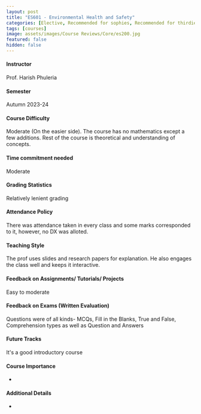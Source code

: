 ```yaml
---
layout: post
title: "ES601 - Environmental Health and Safety"
categories: [Elective, Recommended for sophies, Recommended for thirdies, Environment And Policy]
tags: [courses]
image: assets/images/Course Reviews/Core/es200.jpg
featured: false
hidden: false
---
```


#### Instructor
Prof. Harish Phuleria

#### Semester
Autumn 2023-24

#### Course Difficulty
Moderate (On the easier side). The course has no mathematics except a few additions. Rest of the course is theoretical and understanding of concepts. 

#### Time commitment needed
Moderate

#### Grading Statistics
Relatively lenient grading

#### Attendance Policy
There was attendance taken in every class and some marks corresponded to it, however, no DX was alloted.

#### Teaching Style
The prof uses slides and research papers for explanation. He also engages the class well and keeps it interactive.

#### Feedback on Assignments/ Tutorials/ Projects
Easy to moderate

#### Feedback on Exams (Written Evaluation)
Questions were of all kinds- MCQs, Fill in the Blanks, True and False, Comprehension types as well as Question and Answers

#### Future Tracks
It's a good introductory course

#### Course Importance
-

#### Additional Details
-

